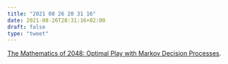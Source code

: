 ```yaml
---
title: "2021 08 26 20 31 16"
date: 2021-08-26T20:31:16+02:00
draft: false
type: "tweet"
---
```

[The Mathematics of 2048: Optimal Play with Markov Decision Processes](https://jdlm.info/articles/2018/03/18/markov-decision-process-2048.html).
